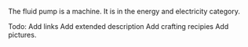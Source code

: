 The fluid pump is a machine. It is in the energy and electricity category.

Todo:
Add links
Add extended description 
Add crafting recipies
Add pictures.
